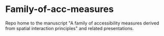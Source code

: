 # Family-of-acc-measures
 
Repo home to the manuscript "A family of accessibility measures derived from spatial interaction principles" and related presentations. 
